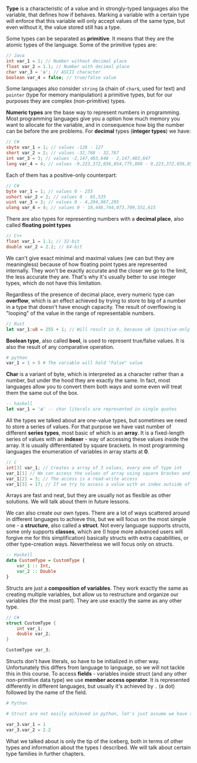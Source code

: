 **Type** is a characteristic of a value and in strongly-typed languages also the variable, that defines how if behaves. Marking a variable with a certain type will enforce that this variable will only accept values of the same type, but even without it, the value stored still has a type.

Some types can be separated as **primitive**. It means that they are the atomic types of the language. Some of the primitive types are:
```java
// Java
int var_1 = 1; // Number without decimal place
float var_2 = 1.1; // Number with decimal place
char var_3 = 'a'; // ASCII character
boolean var_4 = false; // true/false value
```
Some languages also consider `string` (a chain of `char`s, used for text) and `pointer` (type for memory manipulation) a primitive types, but for our purposes they are complex (non-primitive) types.

**Numeric types** are the base way to represent numbers in programming. Most programming languages give you a option how much memory you want to allocate for the variable, and in consequence how big the number can be before the are problems.
For **decimal** types (**integer types**) we have:
```csharp
// C#
sbyte var_1 = 1; // values -128 - 127 
short var_2 = 2; // values -32,768 - 32,767
int var_3 = 3; // values -2,147,483,648 - 2,147,483,647
long var_4 = 4; // values -9,223,372,036,854,775,808 - 9,223,372,036,854,775,807
```
Each of them has a positive-only counterpart:
```csharp
// C#
byte var_1 = 1; // values 0 - 255
ushort var_2 = 2; // values 0 - 65,535
uint var_3 = 3; // values 0 - 4,294,967,295
ulong var_4 = 4; // values 0 - 18,446,744,073,709,551,615
```

There are also types for representing numbers with a **decimal place**, also called **floating point types**
```cpp
// C++
float var_1 = 1.1; // 32-bit 
double var_2 = 2.2; // 64-bit 
```
We can't give exact minimal and maximal values (we can but they are meaningless) because of how floating point types are represented internally. They won't be exactly accurate and the closer we go to the limit, the less accurate they are. That's why it's usually better to use integer types, which do not have this limitation.

Regardless of the presence of decimal place, every numeric type can **overflow**, which is an effect achieved by trying to store to big of a number in a type that doesn't have enough capacity. The result of overflowing is "looping" of the value in the range of representable numbers. 
```rust
// Rust
let var_1:u8 = 255 + 1; // Will result in 0, because u8 (positive-only short with range 0-255) is not big enough to store 256, so the next value in looping range (0) will be used
```



**Boolean type**, also called **bool**, is used to represent true/false values. It is also the result of any comparative operation.
```python
# python
var_1 = 1 > 5 # The variable will hold "False" value
```

**Char** is a variant of byte, which is interpreted as a character rather than a number, but under the hood they are exactly the same. In fact, most languages allow you to convert them both ways and some even will treat them the same out of the box.
```haskell
-- haskell
let var_1 = 'a' -- char literals are represented in single quotes
```
All the types we talked about are one-value types, but sometimes we need to store a series of values. For that purpose we have vast number of different **series types**, most basic of which is an **array**. It is a fixed-length series of values with an **indexer** - way of accessing these values inside the array. It is usually differentiated by square brackets. In most programming languages the enumeration of variables in array starts at **0**.
```C
// C
int[3] var_1; // Creates a array of 3 values, every one of type int
var_1[1] // We can access the values of array using square brackes and the array name. [1]  represents the 2nd value - enumeration starts at 0
var_1[2] = 3; // The access is a read-write access
var_1[3] = 17; // If we try to access a value with an index outside of array, we will get an error
```
Arrays are fast and neat, but they are usually not as flexible as other solutions. We will talk about them in future lessons. 

We can also create our own types. There are a lot of ways scattered around in different languages to achieve this, but we will focus on the most simple one - a **structure**, also called a **struct**. 
Not every language supports structs, some only supports  **classes**, which are (I hope more advanced users will forgive me for this simplification) basically structs with extra capabilities, or other type-creation ways. Nevertheless we will focus only on structs.
```haskell
-- Haskell
data CustomType = CustomType {
	var_1 :: Int,
	var_2 :: Double
}
```
Structs are just a **composition of variables**. They work exactly the same as creating multiple variables, but allow us to restructure and organize our variables (for the most part). They are use exactly the same as any other type.
```csharp
// C#
struct CustomType {
	int var_1;
	double var_2;
}

CustomType var_3;
```
Structs don't have literals, so have to be initialized in other way. Unfortunately this differs from language to language, so we will not tackle this in this course.
To access **fields** - variables inside struct (and any other non-primitive data type) we use **member access operator**. It is represented differently in different languages, but usually it's achieved by `.` (a dot) followed by the name of the field.
```python
# Python

# Struct are not easily achieved in python, let's just assume we have the same struct and variable from previous example

var_3.var_1 = 1
var_3.var_2 = 2.2
```

What we talked about is only the tip of the iceberg, both in terms of other types and information about the types I described. We will talk about certain type families in further chapters.

